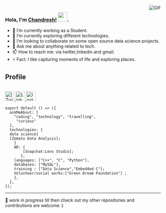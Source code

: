   <img align="right" alt="GIF" src="https://github-readme-stats.vercel.app/api?username=chandresh189&show_icons=true&theme=dark&hide_border=true)" />

### Hola, I'm [Chandresh!]() <img src="https://raw.githubusercontent.com/vatsa287/vatsa287/master/assets/Hi.gif?raw=true" width="30px">. 

<!-- **chandresh189/chandresh189** is a ✨ _special_ ✨ repository because its `README.md` (this file) appears on your GitHub profile. -->

- 🔭 I’m currently working as a Student.
- 🌱 I’m currently exploring different technologies.
- 👯 I’m looking to collaborate on some open source data science projects.
- 💬 Ask me about anything related to tech.
- 📫 How to reach me: via twitter,linkedin and gmail.
- ⚡ Fact: I like capturing moments of life and exploring places.

<!--
<p align="center">
  Visitor count<br>
  <img src="https://profile-counter.glitch.me/chandresh189/count.svg" />
</p>
-->

## Profile
<br/>

<a href="https://twitter.com/chandresh1999?s=20">
<img align="centre" alt=" | Twitter" width="30px" src="https://cdn.jsdelivr.net/npm/simple-icons@v3/icons/twitter.svg" />
</a>
<a href="https://www.linkedin.com/in/chandresh-singh-a01386169">
<img align="centre" alt="LinkdeIN" width="30px" src="https://cdn.jsdelivr.net/npm/simple-icons@v3/icons/linkedin.svg" />
<a href="https://instagram.com/chandresh_189?igshid=7tbso6as7my5">
<img align="centre" alt="Instagram" width="30px" src="https://cdn.jsdelivr.net/npm/simple-icons@v3/icons/instagram.svg" />
</a>


```
export default () => ({
  askMeAbout: [
    "coding", "technology", "travelling",
     "curious"
  ],
  technologies: {
  data science{
  [Zomato Data Analysis];
    }
    AR: {
        [Snapchat:Lens Studio];
       },
    languages: ["C++", "C", "Python"],
    databases: ["MySQL"],
    training : ["Data Science","Embedded C"];
    Volunteer/social works:["Green Dream Foundation"] ;
    }, 
  },
});
```
---

📝 work in progress till then check out my other repositories and contributions are welcome :)
